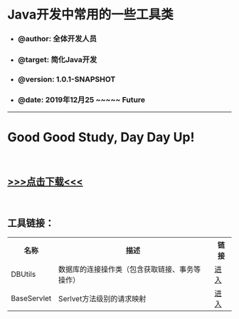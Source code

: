 <h1>Java开发中常用的一些工具类</h1>
<ul>
	<li><h3>@author: 全体开发人员</h3></li>
	<li><h3>@target: 简化Java开发</h3></li>
	<li><h3>@version: 1.0.1-SNAPSHOT</h3></li>
	<li><h3>@date: 2019年12月25 ~~~~~ Future</h3></li>
</ul><hr/>

<h1>Good Good Study, Day Day Up!</h1>

<br/><h2><a href="">>>>点击下载<<<</a></h2><br/>

<h2>工具链接：</h2>
	<table>
		<tr>
			<th>名称</th>
			<th>描述</th>
			<th>链接</th>
		</tr>
		<tr>
			<td>DBUtils</td>
			<td>数据库的连接操作类（包含获取链接、事务等操作）</td>
			<td><a href="https://github.com/XDD288/commons/tree/master/src/main/java/cn/xdd/utils/DBUtils.java">进入</a></td>
		</tr>
		<tr>
			<td>BaseServlet</td>
			<td>Serlvet方法级别的请求映射</td>
			<td><a href="https://github.com/XDD288/commons/tree/master/src/main/java/cn/xdd/utils/servlet">进入</a></td>
		</tr>
	</table>
	
